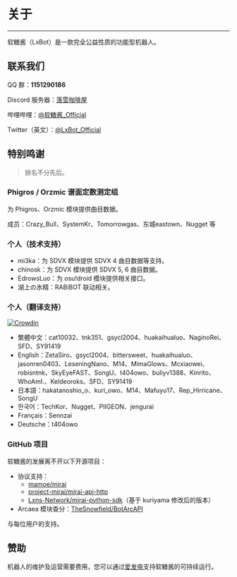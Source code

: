 # 关于

---

软糖酱（LxBot）是一款完全公益性质的功能型机器人。

## 联系我们
QQ 群：**1151290186**

Discord 服务器：[落雪咖啡屋](https://discord.gg/YVXA6jpJkF)

哔哩哔哩：[@软糖酱_Official](https://space.bilibili.com/1432317833/dynamic)

Twitter（英文）：[@LxBot_Official](https://twitter.com/LxBot_Official)

## 特别鸣谢
> 排名不分先后。

### Phigros / Orzmic 谱面定数测定组
为 Phigros、Orzmic 模块提供曲目数据。

成员：Crazy_Bull、SystemKr、Tomorrowgas、东城eastown、Nugget 等

### 个人（技术支持）
- mi3ka：为 SDVX 模块提供 SDVX 4 曲目数据等支持。
- chinosk：为 SDVX 模块提供 SDVX 5, 6 曲目数据。
- EdrowsLuo：为 osu!droid 模块提供相关接口。
- 湖上の氷精：RABiBOT 联动相关。

### 个人（翻译支持）
[![Crowdin](https://badges.crowdin.net/lxbot/localized.svg)](https://crowdin.com/project/lxbot)

- 繁體中文：cat10032、tnk351、gsycl2004、huakaihualuo、NaginoRei、SFD、SY91419
- English：ZetaSiro、gsycl2004、bittersweet、huakaihualuo、jasonren0403、LeseningNano、M14、MimaGlows、Mcxiaowei、robisntnk、SkyEyeFAST、SongU、t404owo、buliyv1388、Kinrito、WhoAmI.、Keldeoroks、SFD、SY91419
- 日本語：hakatanoshio_o、kuri_owo、M14、Mafuyu17、Rep_Hirricane、SongU
- 한국어：TechKor、Nugget、PIIGEON、jengurai
- Français：Sennzai
- Deutsche：t404owo

### GitHub 项目
软糖酱的发展离不开以下开源项目：
- 协议支持：
  - [mamoe/mirai](https://github.com/mamoe/mirai)
  - [project-mirai/mirai-api-http](https://github.com/project-mirai/mirai-api-http)
  - [Lxns-Network/mirai-python-sdk](https://github.com/Lxns-Network/mirai-python-sdk)（基于 kuriyama 修改后的版本）
- Arcaea 模块查分：[TheSnowfield/BotArcAPI](https://github.com/TheSnowfield/BotArcAPI)

与每位用户的支持。

## 赞助
机器人的维护及运营需要费用，您可以通过[爱发电](https://afdian.net/@lxnssama)支持软糖酱的可持续运行。
